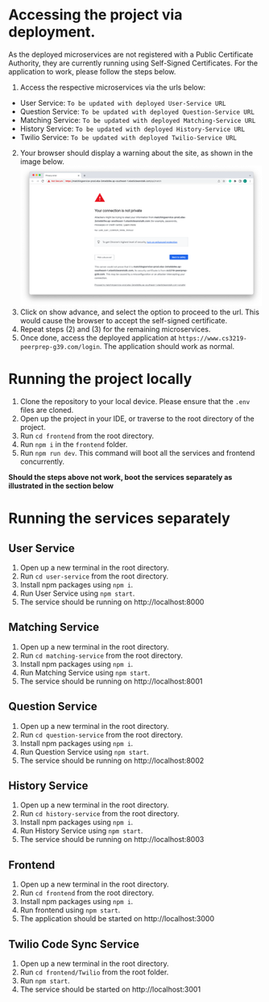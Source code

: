 # Accessing the project via deployment.
As the deployed microservices are not registered with a Public Certificate Authority, they are currently running using Self-Signed Certificates. For the application to work, please follow the steps below.
1. Access the respective microservices via the urls below:
- User Service: `To be updated with deployed User-Service URL`
- Question Service: `To be updated with deployed Question-Service URL`
- Matching Service: `To be updated with deployed Matching-Service URL`
- History Service: `To be updated with deployed History-Service URL`
- Twilio Service: `To be updated with deployed Twilio-Service URL`
2. Your browser should display a warning about the site, as shown in the image below.
![Browser Warning](readme_images/invalid_cert.png)
3. Click on show advance, and select the option to proceed to the url. This would cause the browser to accept the self-signed certificate.
4. Repeat steps (2) and (3) for the remaining microservices.
5. Once done, access the deployed application at `https://www.cs3219-peerprep-g39.com/login`. The application should work as normal.

# Running the project locally
1. Clone the repository to your local device. Please ensure that the `.env` files are cloned.
2. Open up the project in your IDE, or traverse to the root directory of the project.
3. Run `cd frontend` from the root directory.
4. Run `npm i` in the `frontend` folder.
5. Run `npm run dev`. This command will boot all the services and frontend concurrently.

**Should the steps above not work, boot the services separately as illustrated in the section below**

# Running the services separately

## User Service
1. Open up a new terminal in the root directory.
2. Run `cd user-service` from the root directory.
3. Install npm packages using `npm i`.
4. Run User Service using `npm start`.
5. The service should be running on http://localhost:8000

## Matching Service
1. Open up a new terminal in the root directory.
2. Run `cd matching-service` from the root directory.
3. Install npm packages using `npm i`.
4. Run Matching Service using `npm start`.
5. The service should be running on http://localhost:8001

## Question Service
1. Open up a new terminal in the root directory.
2. Run `cd question-service` from the root directory.
3. Install npm packages using `npm i`.
4. Run Question Service using `npm start`.
5. The service should be running on http://localhost:8002

## History Service
1. Open up a new terminal in the root directory.
2. Run `cd history-service` from the root directory.
3. Install npm packages using `npm i`.
4. Run History Service using `npm start`.
5. The service should be running on http://localhost:8003

## Frontend
1. Open up a new terminal in the root directory.
2. Run `cd frontend` from the root directory.
3. Install npm packages using `npm i`.
4. Run frontend using `npm start`.
5. The application should be started on http://localhost:3000

## Twilio Code Sync Service
1. Open up a new terminal in the root directory.
2. Run `cd frontend/Twilio` from the root folder.
3. Run `npm start`.
4. The service should be started on http://localhost:3001